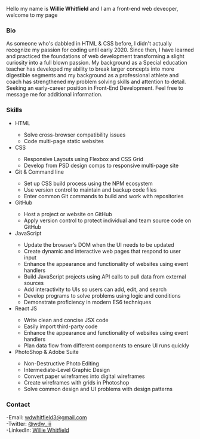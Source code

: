 <p>Hello my name is <b>Willie Whitfield</b> and I am a front-end web deveoper, welcome to my page</p>

<h3>Bio</h3>
As someone who's dabbled in HTML & CSS before, I didn't actually recognize my passion for coding until early 2020. Since then, I have learned and practiced the foundations of web development transforming a slight curiosity into a full blown passion. My background as a Special education teacher has developed my ability to break larger concepts into more digestible segments and my background as a professional athlete and coach has strengthened my problem solving skills and attention to detail. Seeking an early-career position in Front-End Development. Feel free to message me for additional information.

<h3>Skills</h3>
  <ul>
    <li>HTML</li>
     <ul>
        <li>Solve cross-browser compatibility issues</li>
        <li>Code multi-page static websites</li>
      </ul>
    <li>CSS</li>
      <ul>
        <li>Responsive Layouts using Flexbox and CSS Grid</li>
        <li>Develop from PSD design comps to responsive multi-page site</li>
      </ul>
    <li>Git & Command line</li>
      <ul>
        <li>Set up CSS build process using the NPM ecosystem</li>
        <li>Use version control to maintain and backup code files</li>
        <li>Enter common Git commands to build and work with repositories</li>
      </ul>
  <li>GitHub</li>
    <ul>
      <li>Host a project or website on GitHub</li>
      <li>Apply version control to protect individual and team source code on GitHub</li>
    </ul>
  <li>JavaScript</li>
      <ul>
        <li>Update the browser’s DOM when the UI needs to be updated</>
        <li>Create dynamic and interactive web pages that respond to user input</li>
        <li>Enhance the appearance and functionality of websites using event handlers</li>
        <li>Build JavaScript projects using API calls to pull data from external sources</li>
        <li>Add interactivity to UIs so users can add, edit, and search</li>
        <li>Develop programs to solve problems using logic and conditions</li>
        <li>Demonstrate proficiency in modern ES6 techniques</li>
      </ul>
   <li>React JS</li>
      <ul>
        <li>Write clean and concise JSX code</>
        <li>Easily import third-party code</li>
        <li>Enhance the appearance and functionality of websites using event handlers</li>
        <li>Plan data flow from different components to ensure UI runs quickly</li>
      </ul>
  <li>PhotoShop & Adobe Suite</li>
    <ul>
      <li>Non-Destructive Photo Editing</li>
      <li>Intermediate-Level Graphic Design</li>
      <li>Convert paper wireframes into digital wireframes</li>
      <li>Create wireframes with grids in Photoshop</li>
      <li>Solve common design and UI problems with design patterns</li>
    </ul>
  </ul>
    
<h3>Contact</h3>
-Email: <a href= "mailto: wdwhitfield3@gmail.com">wdwhitfield3@gmail.com<a/><br>
-Twitter: <a href="https://twitter.com/wdw_iii">@wdw_iii</a><br>
-LinkedIn: <a href="https://www.linkedin.com/in/wdwiii/">Willie Whitfield</a>

<!---
wdwiii/wdwiii is a ✨ special ✨ repository because its `README.md` (this file) appears on your GitHub profile.
You can click the Preview link to take a look at your changes.
--->
